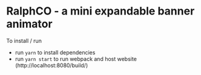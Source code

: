 # RalphCO - a mini expandable banner animator

To install / run
- run `yarn` to install dependencies
- run `yarn start` to run webpack and host website (http://localhost:8080/build/)